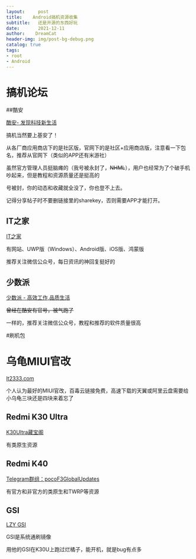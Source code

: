 ```yaml
---
layout:     post
title:    Android搞机资源收集
subtitle:   还是开源的东西好玩
date:       2021-12-11
author:    DreamCat
header-img: img/post-bg-debug.png
catalog: true
tags:
- root
- Android
---
```


# 搞机论坛

##酷安

<a href="https://www.coolapk.com/" target="_blank">酷安- 发现科技新生活</a>

搞机当然要上基安了！

从各厂商应用商店下的是社区版，官网下的是社区+应用商店版，注意看一下包名，推荐从官网下（类似的APP还有米游社）

虽然官方管理人员挺脑瘫的（我号被永封了，~~NHML~~），用户也经常为了个破手机吵起来，但是教程和资源质量还是挺高的

号被封，你的动态和收藏就全没了，你也登不上去。

记得分享帖子时不要删链接里的sharekey，否则需要APP才能打开。

## IT之家

<a href="https://www.ithome.com/" target="_blank">IT之家</a>

有网站、UWP版（Windows）、Android版、iOS版、鸿蒙版

推荐关注微信公众号，每日资讯的神回复挺好的

## 少数派

<a href="https://sspai.com/" target="_blank">少数派 - 高效工作,品质生活</a>

~~曾经在酷安有官号，被气跑了~~

一样的，推荐关注微信公众号，教程和推荐的软件质量很高

#刷机包

# 乌龟MIUI官改

<a href="https://www.lt2333.com/" target="_blank">lt2333.com</a>

个人认为最好的MIUI官改，百毒云链接免费，高速下载的天翼或阿里云盘需要给小乌龟三块还是四块来着忘了

## Redmi K30 Ultra

<a href="http://cloud.ngunion.xyz/" target="_blank">K30Ultra藏宝阁</a>

有类原生资源

## Redmi K40

<a href="https://t.me/pocoF3GlobalUpdates" target="_blank">Telegram群组：pocoF3GlobalUpdates</a>

有官方和非官方的类原生和TWRP等资源

## GSI

<a href="https://t.me/LZYGSI" target="_blank">LZY GSI</a>

GSI是系统通刷镜像

用他的GSI在K30U上跑过烂橘子，能开机，就是bug有点多